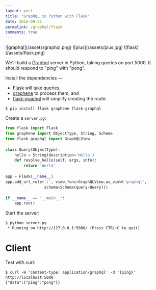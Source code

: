 ```yaml
---
layout: post
title: "GraphQL in Python with Flask"
date: 2016-09-21
permalink: /graphql/flask
comments: true
---
```

<div class="wide-logos" markdown="1">
![graphql](/assets/graphql.png)
![plus](/assets/plus.jpg)
![flask](/assets/flask.png)
</div>

We'll build a [Graphql](http://graphql.org/) server in Python, taking queries
on port 5000. It should respond to "ping" with "pong".

Install the dependencies —

- [Flask](http://flask.pocoo.org) will take queries,
- [graphene](http://graphene-python.org/) to process them, and
- [flask-graphql](https://github.com/graphql-python/flask-graphql) will simplify creating the route:

```shell
$ pip install flask graphene flask-graphql
```
Create a `server.py`:

```python
from flask import Flask
from graphene import ObjectType, String, Schema
from flask_graphql import GraphQLView

class Query(ObjectType):
    hello = String(description='Hello')
    def resolve_hello(self, args, info):
        return 'World'

app = Flask(__name__)
app.add_url_rule('/', view_func=GraphQLView.as_view('graphql',
                 schema=Schema(query=Query)))

if __name__ == '__main__':
    app.run()
```
Start the server:

```shell
$ python server.py
 * Running on http://127.0.0.1:5000/ (Press CTRL+C to quit)
```

Client
======
Test with curl:

```shell
$ curl -H 'Content-type: application/graphql' -d '{ping}' http://localhost:5000
{"data":{"ping":"pong"}}
```
